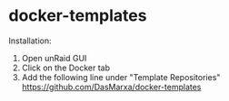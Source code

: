 # docker-templates

Installation:

1. Open unRaid GUI <br />
2. Click on the Docker tab <br />
3. Add the following line under "Template Repositories" <br />
  https://github.com/DasMarxa/docker-templates <br />
